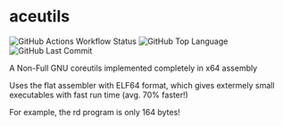 # aceutils
![GitHub Actions Workflow Status](https://img.shields.io/github/actions/workflow/status/aceinetx/aceutils/makefile.yml)
![GitHub Top Language](https://img.shields.io/github/languages/top/aceinetx/aceutils)
![GitHub Last Commit](https://img.shields.io/github/last-commit/aceinetx/aceutils)

A Non-Full GNU coreutils implemented completely in x64 assembly

Uses the flat assembler with ELF64 format, which gives extermely small executables with fast run time (avg. 70% faster!)

For example, the rd program is only 164 bytes!
